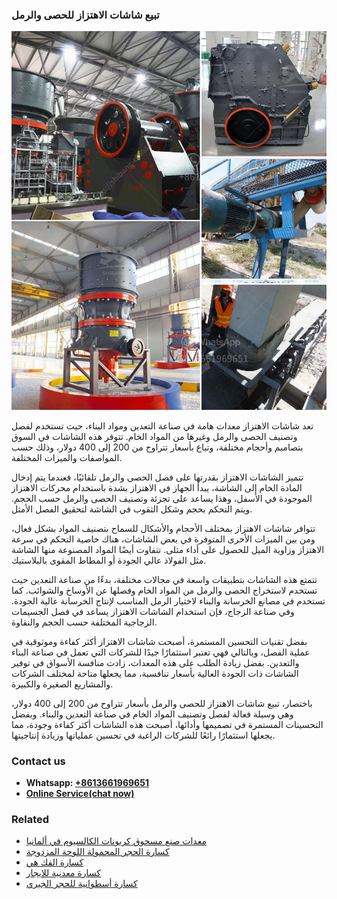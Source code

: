 <h3>تبيع شاشات الاهتزاز للحصى والرمل</h3><img src='1701850631.jpg' alt=''><p>تعد شاشات الاهتزاز معدات هامة في صناعة التعدين ومواد البناء، حيث تستخدم لفصل وتصنيف الحصى والرمل وغيرها من المواد الخام. تتوفر هذه الشاشات في السوق بتصاميم وأحجام مختلفة، وتباع بأسعار تتراوح من 200 إلى 400 دولار، وذلك حسب المواصفات والميزات المختلفة.</p><p>تتميز الشاشات الاهتزاز بقدرتها على فصل الحصى والرمل تلقائيًا، فعندما يتم إدخال المادة الخام إلى الشاشة، يبدأ الجهاز في الاهتزاز بشدة باستخدام محركات الاهتزاز الموجودة في الأسفل، وهذا يساعد على تجزئة وتصنيف الحصى والرمل حسب الحجم. ويتم التحكم بحجم وشكل الثقوب في الشاشة لتحقيق الفصل الأمثل.</p><p>تتوافر شاشات الاهتزاز بمختلف الأحجام والأشكال للسماح بتصنيف المواد بشكل فعال، ومن بين الميزات الأخرى المتوفرة في بعض الشاشات، هناك خاصية التحكم في سرعة الاهتزاز وزاوية الميل للحصول على أداء مثلى. تتفاوت أيضًا المواد المصنوعة منها الشاشة مثل الفولاذ عالي الجودة أو المطاط المقوى بالبلاستيك.</p><p>تتمتع هذه الشاشات بتطبيقات واسعة في مجالات مختلفة، بدءًا من صناعة التعدين حيث تستخدم لاستخراج الحصى والرمل من المواد الخام وفصلها عن الأوساخ والشوائب. كما تستخدم في مصانع الخرسانة والبناء لاختيار الرمل المناسب لإنتاج الخرسانة عالية الجودة. وفي صناعة الزجاج، فإن استخدام الشاشات الاهتزاز يساعد في فصل الجسيمات الزجاجية المختلفة حسب الحجم والنقاوة.</p><p>بفضل تقنيات التحسين المستمرة، أصبحت شاشات الاهتزاز أكثر كفاءة وموثوقية في عملية الفصل، وبالتالي فهي تعتبر استثمارًا جيدًا للشركات التي تعمل في صناعة البناء والتعدين. بفضل زيادة الطلب على هذه المعدات، زادت منافسة الأسواق في توفير الشاشات ذات الجودة العالية بأسعار تنافسية، مما يجعلها متاحة لمختلف الشركات والمشاريع الصغيرة والكبيرة.</p><p>باختصار، تبيع شاشات الاهتزاز للحصى والرمل بأسعار تتراوح من 200 إلى 400 دولار، وهي وسيلة فعالة لفصل وتصنيف المواد الخام في صناعة التعدين والبناء. وبفضل التحسينات المستمرة في تصميمها وأدائها، أصبحت هذه الشاشات أكثر كفاءة وجودة، مما يجعلها استثمارًا رائعًا للشركات الراغبة في تحسين عملياتها وزيادة إنتاجيتها.</p><h3>Contact us</h3><ul><li><strong>Whatsapp:&nbsp;<a href="https://wa.me/8613661969651">+8613661969651</a></strong></li><li><a href="https://swt.shibang-china.com/?git&amp;zhl&amp;تبيع شاشات الاهتزاز للحصى والرمل"><strong>Online Service(chat now)</strong></a></li></ul><h3>Related</h3><ul><li><a href='معدات صنع مسحوق كربونات الكالسيوم في ألمانيا.md'>معدات صنع مسحوق كربونات الكالسيوم في ألمانيا</a></li><li><a href='كسارة الحجر المحمولة اللوحة المزدوجة.md'>كسارة الحجر المحمولة اللوحة المزدوجة</a></li><li><a href='كسارة الفك هي.md'>كسارة الفك هي</a></li><li><a href='كسارة معدنية للإيجار.md'>كسارة معدنية للإيجار</a></li><li><a href='كسارة أسطوانية للحجر الجيري.md'>كسارة أسطوانية للحجر الجيري</a></li></ul>